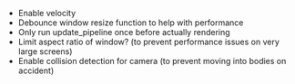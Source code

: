 - Enable velocity
- Debounce window resize function to help with performance
- Only run update_pipeline once before actually rendering
- Limit aspect ratio of window? (to prevent performance issues on very large screens)
- Enable collision detection for camera (to prevent moving into bodies on accident)